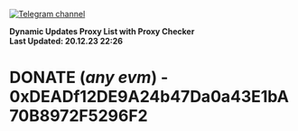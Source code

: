 [![Telegram channel](https://img.shields.io/endpoint?url=https://runkit.io/damiankrawczyk/telegram-badge/branches/master?url=https://t.me/n4z4v0d)](https://t.me/n4z4v0d) 

**Dynamic Updates Proxy List with Proxy Checker**  
**Last Updated: 20.12.23 22:26**

# DONATE (_any evm_) - 0xDEADf12DE9A24b47Da0a43E1bA70B8972F5296F2
